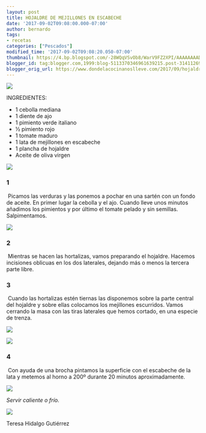 ```yaml
---
layout: post
title: HOJALDRE DE MEJILLONES EN ESCABECHE
date: '2017-09-02T09:08:00.000-07:00'
author: bernardo
tags:
- recetas
categories: ["Pescados"]
modified_time: '2017-09-02T09:08:20.050-07:00'
thumbnail: https://4.bp.blogspot.com/-28WQqVSvOb8/WarV9FZ2XPI/AAAAAAAAD0g/PM_94H0WgD8o6NKkJU03UTHuzO4W43IUQCLcBGAs/s72-c/00.JPG
blogger_id: tag:blogger.com,1999:blog-5113370346961639215.post-3141126982963681221
blogger_orig_url: https://www.dondelacocinanoslleve.com/2017/09/hojaldre-de-mejillones-en-escabeche.html
---
```


![](https://4.bp.blogspot.com/-28WQqVSvOb8/WarV9FZ2XPI/AAAAAAAAD0g/PM_94H0WgD8o6NKkJU03UTHuzO4W43IUQCLcBGAs/s400/00.JPG)

  
INGREDIENTES:

* 1 cebolla mediana
* 1 diente de ajo
* 1 pimiento verde italiano
* ½ pimiento rojo
* 1 tomate maduro
* 1 lata de mejillones en escabeche
* 1 plancha de hojaldre
* Aceite de oliva virgen  

![](https://4.bp.blogspot.com/-N13tJJS0f3M/WarWNh83JcI/AAAAAAAAD0k/ofwTldgk4a4NjAGkY0AFmA2_VokKKBJawCLcBGAs/s320/01.JPG)

  

### 1

 Picamos las verduras y las ponemos a pochar en una sartén con un fondo de aceite. En primer lugar la cebolla y el ajo. Cuando lleve unos minutos añadimos los pimientos y por último el tomate pelado y sin semillas. Salpimentamos.  

![](https://2.bp.blogspot.com/-eGLnuHFrwGQ/WarWdCg6Q7I/AAAAAAAAD0o/QifdWBfTUXkwjE4VvOX5a5rBM4GCcdRowCLcBGAs/s320/02.JPG)

  

### 2

 Mientras se hacen las hortalizas, vamos preparando el hojaldre. Hacemos incisiones oblicuas en los dos laterales, dejando más o menos la tercera parte libre.  

### 3

 Cuando las hortalizas estén tiernas las disponemos sobre la parte central del hojaldre y sobre ellas colocamos los mejillones escurridos. Vamos cerrando la masa con las tiras laterales que hemos cortado, en una especie de trenza.  

![](https://4.bp.blogspot.com/-cNYLRcE62jY/WarWs5B57JI/AAAAAAAAD0s/5PaD2pxRRkY0dcn-DCrEhQ9MWXcM3WwIgCLcBGAs/s320/03.JPG)

  

![](https://1.bp.blogspot.com/-Cbs9AxQs630/WarW3dGlsWI/AAAAAAAAD0w/LvVMkMeXn-gp9F9I037Zs2mMiIemxXkywCLcBGAs/s320/04.JPG)

  

### 4

 Con ayuda de una brocha pintamos la superficie con el escabeche de la lata y metemos al horno a 200º durante 20 minutos aproximadamente.  

![](https://4.bp.blogspot.com/-ov8h4Yzpu5o/WarXGIZbAtI/AAAAAAAAD00/QKy4POVshH4PNLkoXNTWBQE55sTvbSV5ACLcBGAs/s320/05.JPG)

  
_Servir caliente o frío._

![](https://1.bp.blogspot.com/-T0Zs5gTPOnU/WarXURfq2HI/AAAAAAAAD04/IOv_wj6hdr8xuNJqcAY0eMGZ55271ImlgCLcBGAs/s320/06.JPG)

Teresa Hidalgo Gutiérrez
